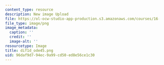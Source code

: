 ```yaml
---
content_type: resource
description: New image Upload
file: https://ol-ocw-studio-app-production.s3.amazonaws.com/courses/16-90-computational-methods-in-aerospace-engineering-spring-2014/96daf9d794ec9a99cd50ed8e56ce1c30_dif1d_ode45.png
file_type: image/png
image_metadata:
  caption: ''
  credit: ''
  image-alt: ''
resourcetype: Image
title: dif1d_ode45.png
uid: 96daf9d7-94ec-9a99-cd50-ed8e56ce1c30
---
```

